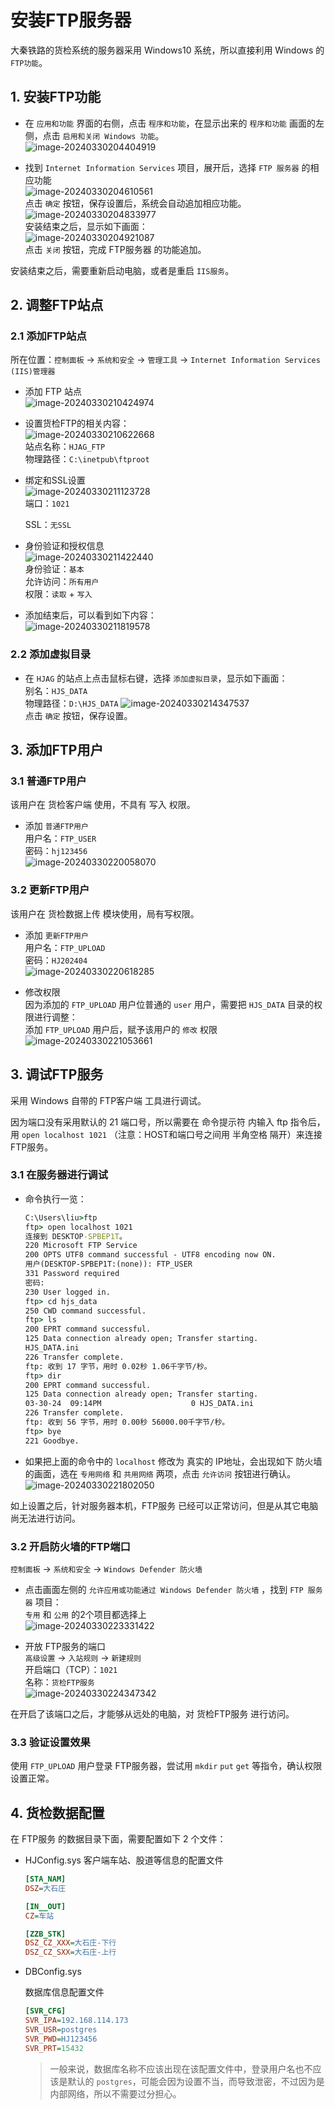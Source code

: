 # 安装FTP服务器

大秦铁路的货检系统的服务器采用 Windows10 系统，所以直接利用 Windows 的 `FTP功能`。

## 1. 安装FTP功能

- 在 `应用和功能` 界面的右侧，点击 `程序和功能`，在显示出来的 `程序和功能` 画面的左侧，点击 `启用和关闭 Windows 功能`。  
  ![image-20240330204404919](images/image-20240330204404919.png)

- 找到 `Internet Information Services` 项目，展开后，选择 `FTP 服务器` 的相应功能  
  ![image-20240330204610561](images/image-20240330204610561.png)  
  点击 `确定` 按钮，保存设置后，系统会自动追加相应功能。  
  ![image-20240330204833977](images/image-20240330204833977.png)  
  安装结束之后，显示如下画面：  
  ![image-20240330204921087](images/image-20240330204921087.png)  
  点击 `关闭` 按钮，完成 FTP服务器 的功能追加。

安装结束之后，需要重新启动电脑，或者是重启 `IIS服务`。

## 2. 调整FTP站点

### 2.1 添加FTP站点

所在位置：`控制面板` → `系统和安全` → `管理工具` → `Internet Information Services (IIS)管理器`

- 添加 FTP 站点  
  ![image-20240330210424974](images/image-20240330210424974.png)  

- 设置货检FTP的相关内容：  
  ![image-20240330210622668](images/image-20240330210622668.png)  
  站点名称：`HJAG_FTP`  
  物理路径：`C:\inetpub\ftproot`

- 绑定和SSL设置  
  ![image-20240330211123728](images/image-20240330211123728.png)  
  端口：`1021`
  
  SSL：`无SSL`

- 身份验证和授权信息  
  ![image-20240330211422440](images/image-20240330211422440.png)  
  身份验证：`基本`  
  允许访问：`所有用户`  
  权限：`读取` + `写入`

- 添加结束后，可以看到如下内容：  
  ![image-20240330211819578](images/image-20240330211819578.png)

### 2.2 添加虚拟目录

- 在 `HJAG` 的站点上点击鼠标右键，选择 `添加虚拟目录`，显示如下画面：  
  别名：`HJS_DATA`  
  物理路径：`D:\HJS_DATA`
  ![image-20240330214347537](images/image-20240330214347537.png)  
  点击 `确定` 按钮，保存设置。

## 3. 添加FTP用户

### 3.1 普通FTP用户

该用户在 货检客户端 使用，不具有 写入 权限。

- 添加 `普通FTP用户`  
  用户名：`FTP_USER`  
  密码：`hj123456`  
  ![image-20240330220058070](images/image-20240330220058070.png)  

### 3.2 更新FTP用户

该用户在 货检数据上传 模块使用，局有写权限。

- 添加 `更新FTP用户`  
  用户名：`FTP_UPLOAD`  
  密码：`HJ202404`  
  ![image-20240330220618285](images/image-20240330220618285.png)  

- 修改权限  
  因为添加的 `FTP_UPLOAD`  用户位普通的 `user` 用户，需要把 `HJS_DATA` 目录的权限进行调整：  
  添加 `FTP_UPLOAD` 用户后，赋予该用户的 `修改` 权限  
  ![image-20240330221053661](images/image-20240330221053661.png)    

## 3. 调试FTP服务

采用 Windows 自带的 FTP客户端 工具进行调试。

因为端口没有采用默认的 21 端口号，所以需要在 命令提示符 内输入 ftp 指令后，用 `open localhost 1021` （注意：HOST和端口号之间用 半角空格 隔开）来连接 FTP服务。

### 3.1 在服务器进行调试

- 命令执行一览：  

  ```cmd
  C:\Users\liu>ftp
  ftp> open localhost 1021
  连接到 DESKTOP-SPBEP1T。
  220 Microsoft FTP Service
  200 OPTS UTF8 command successful - UTF8 encoding now ON.
  用户(DESKTOP-SPBEP1T:(none)): FTP_USER
  331 Password required
  密码:
  230 User logged in.
  ftp> cd hjs_data
  250 CWD command successful.
  ftp> ls
  200 EPRT command successful.
  125 Data connection already open; Transfer starting.
  HJS_DATA.ini
  226 Transfer complete.
  ftp: 收到 17 字节，用时 0.02秒 1.06千字节/秒。
  ftp> dir
  200 EPRT command successful.
  125 Data connection already open; Transfer starting.
  03-30-24  09:14PM                    0 HJS_DATA.ini
  226 Transfer complete.
  ftp: 收到 56 字节，用时 0.00秒 56000.00千字节/秒。
  ftp> bye
  221 Goodbye.
  
  ```

- 如果把上面的命令中的 `localhost` 修改为 真实的 IP地址，会出现如下 防火墙 的画面，选在 `专用网络` 和 `共用网络` 两项，点击 `允许访问` 按钮进行确认。  
  ![image-20240330221802050](images/image-20240330221802050.png)  

如上设置之后，针对服务器本机，FTP服务 已经可以正常访问，但是从其它电脑尚无法进行访问。

### 3.2 开启防火墙的FTP端口

`控制面板` → `系统和安全` → `Windows Defender 防火墙`

- 点击画面左侧的 `允许应用或功能通过 Windows Defender 防火墙` ，找到 `FTP 服务器` 项目：  
  `专用` 和 `公用` 的2个项目都选择上  
  ![image-20240330223331422](images/image-20240330223331422.png)  

- 开放 FTP服务的端口  
  `高级设置` → `入站规则` → `新建规则`   
  开启端口（TCP）：`1021`  
  名称：`货检FTP服务`  
  ![image-20240330224347342](images/image-20240330224347342.png) 

在开启了该端口之后，才能够从远处的电脑，对 货检FTP服务 进行访问。

### 3.3 验证设置效果

使用 `FTP_UPLOAD` 用户登录 FTP服务器，尝试用 `mkdir` `put` `get` 等指令，确认权限设置正常。

## 4. 货检数据配置

在 FTP服务 的数据目录下面，需要配置如下 2 个文件：

- HJConfig.sys
  客户端车站、股道等信息的配置文件

  ```ini
  [STA_NAM]
  DSZ=大石庄
  
  [IN__OUT]
  CZ=车站
  
  [ZZB_STK]
  DSZ_CZ_XXX=大石庄-下行
  DSZ_CZ_SXX=大石庄-上行
  
  ```

- DBConfig.sys

  数据库信息配置文件

  ```ini
  [SVR_CFG]
  SVR_IPA=192.168.114.173
  SVR_USR=postgres
  SVR_PWD=HJ123456
  SVR_PRT=15432
  
  ```

  > 一般来说，数据库名称不应该出现在该配置文件中，登录用户名也不应该是默认的 `postgres`，可能会因为设置不当，而导致泄密，不过因为是内部网络，所以不需要过分担心。
